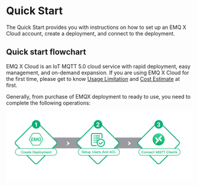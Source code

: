 # Quick Start

The Quick Start provides you with instructions on how to set up an EMQ X Cloud account, create a deployment, and connect to the deployment.



## Quick start flowchart

EMQ X Cloud is an IoT MQTT 5.0 cloud service with rapid deployment, easy management, and on-demand expansion. If you are using EMQ X Cloud for the first time, please get to know [Usage Limitation]() and [Cost Estimate]() at first.



Generally, from purchase of EMQX deployment to ready to use, you need to complete the following operations:

![quick_start.png](../_assets/quick_start/quick_start.png)

